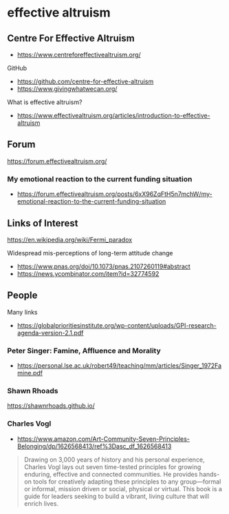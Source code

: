 # effective altruism

## Centre For Effective Altruism

* https://www.centreforeffectivealtruism.org/

GitHub

* https://github.com/centre-for-effective-altruism
* https://www.givingwhatwecan.org/

What is effective altruism?
* https://www.effectivealtruism.org/articles/introduction-to-effective-altruism


## Forum

https://forum.effectivealtruism.org/


### My emotional reaction to the current funding situation

* https://forum.effectivealtruism.org/posts/6xX96ZqFtH5n7mchW/my-emotional-reaction-to-the-current-funding-situation


## Links of Interest

https://en.wikipedia.org/wiki/Fermi_paradox

Widespread mis-perceptions of long-term attitude change

* https://www.pnas.org/doi/10.1073/pnas.2107260119#abstract
* https://news.ycombinator.com/item?id=32774592

## People



Many links

* https://globalprioritiesinstitute.org/wp-content/uploads/GPI-research-agenda-version-2.1.pdf


### Peter Singer: Famine, Affluence and Morality

* https://personal.lse.ac.uk/robert49/teaching/mm/articles/Singer_1972Famine.pdf


### Shawn Rhoads

 https://shawnrhoads.github.io/


### Charles Vogl

* https://www.amazon.com/Art-Community-Seven-Principles-Belonging/dp/1626568413/ref%3Dasc_df_1626568413

>Drawing on 3,000 years of history and his personal experience, Charles Vogl lays out seven time-tested principles for growing enduring, effective and connected communities. He provides hands-on tools for creatively adapting these principles to any group—formal or informal, mission driven or social, physical or virtual. This book is a guide for leaders seeking to build a vibrant, living culture that will enrich lives.

